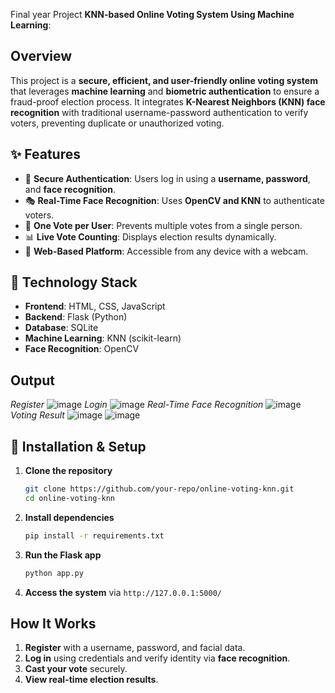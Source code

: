 
Final year Project
 **KNN-based Online Voting System Using Machine Learning**:  

## Overview  
This project is a **secure, efficient, and user-friendly online voting system** that leverages **machine learning** and **biometric authentication** to ensure a fraud-proof election process. It integrates **K-Nearest Neighbors (KNN) face recognition** with traditional username-password authentication to verify voters, preventing duplicate or unauthorized voting.

## ✨ Features  
- 🔐 **Secure Authentication**: Users log in using a **username, password**, and **face recognition**.  
- 🎭 **Real-Time Face Recognition**: Uses **OpenCV and KNN** to authenticate voters.  
- 📜 **One Vote per User**: Prevents multiple votes from a single person.  
- 📊 **Live Vote Counting**: Displays election results dynamically.  
- 📡 **Web-Based Platform**: Accessible from any device with a webcam.  

## 🔧 Technology Stack  
- **Frontend**: HTML, CSS, JavaScript  
- **Backend**: Flask (Python)  
- **Database**: SQLite  
- **Machine Learning**: KNN (scikit-learn)  
- **Face Recognition**: OpenCV

## Output
*Register*
![image](https://github.com/user-attachments/assets/26a5129c-a5da-49ec-a79a-dc299e97c98a)
*Login*
![image](https://github.com/user-attachments/assets/3f102b55-12c9-4641-b09a-52222bcfbca4)
*Real-Time Face Recognition*
![image](https://github.com/user-attachments/assets/419b437f-8364-4e7f-9a93-f8f7e641fcab)
*Voting Result*
![image](https://github.com/user-attachments/assets/2da8b197-0470-4b9f-a2df-795eab383027)
![image](https://github.com/user-attachments/assets/4dd4eebc-0086-4f57-ac89-6456ab7a3a17)

## 🚀 Installation & Setup  
1. **Clone the repository**  
   ```bash
   git clone https://github.com/your-repo/online-voting-knn.git
   cd online-voting-knn
   ```
2. **Install dependencies**  
   ```bash
   pip install -r requirements.txt
   ```
3. **Run the Flask app**  
   ```bash
   python app.py
   ```
4. **Access the system** via `http://127.0.0.1:5000/`  

##  How It Works  
1. **Register** with a username, password, and facial data.  
2. **Log in** using credentials and verify identity via **face recognition**.  
3. **Cast your vote** securely.  
4. **View real-time election results**.  


